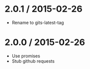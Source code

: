 2.0.1 / 2015-02-26
==================

  * Rename to gits-latest-tag


2.0.0 / 2015-02-26
==================

  * Use promises
  * Stub github requests
